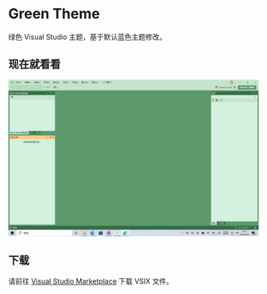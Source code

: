 # Green Theme
绿色 Visual Studio 主题，基于默认蓝色主题修改。

## 现在就看看

![截屏](assets/screenshot.png)

## 下载

请前往 [Visual Studio Marketplace](https://marketplace.visualstudio.com/items?itemName=ShihaoShen.GreenTheme) 下载 VSIX 文件。

